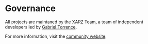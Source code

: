 # Governance

All projects are maintaned by the XARZ Team, a team of independent developers led by [Gabriel Torrence](https://github.com/GabrielTorrence8a).

For more information, visit the [community website](https://bioxarz-2.vercel.app/team).

